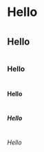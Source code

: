 # <h1>Hello</h1>
# <h2>Hello</h2>
# <h3>Hello</h3>
# <h4>Hello</h4>
# <h5>Hello</h5>
# <h6>Hello</h6>

